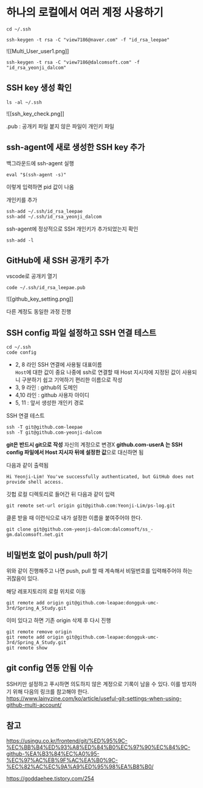 # 하나의 로컬에서 여러 계정 사용하기

```shell
cd ~/.ssh
```

```shell
ssh-keygen -t rsa -C "view7186@naver.com" -f "id_rsa_leepae"
```

![[Multi_User_user1.png]]

```shell
ssh-keygen -t rsa -C "view7186@dalcomsoft.com" -f "id_rsa_yeonji_dalcom"
```

## SSH key 생성 확인
```shell
ls -al ~/.ssh
```

![[ssh_key_check.png]]

.pub : 공개키 파일
붙지 않은 파일이 개인키 파일

## ssh-agent에 새로 생성한 SSH key 추가 

백그라운드에 ssh-agent 실행

```shell
eval "$(ssh-agent -s)"
```
이렇게 입력하면 pid 값이 나옴

개인키를 추가
```shell
ssh-add ~/.ssh/id_rsa_leepae
ssh-add ~/.ssh/id_rsa_yeonji_dalcom
```

ssh-agent에 정상적으로 SSH 개인키가 추가되었는지 확인
```shell
ssh-add -l
```

## GitHub에 새 SSH 공개키 추가
vscode로 공개키 열기
```shell
code ~/.ssh/id_rsa_leepae.pub
```

![[github_key_setting.png]]

다른 계정도 동일한 과정 진행

## SSH config 파일 설정하고 SSH 연결 테스트
```shell
cd ~/.ssh
code config
```

-   2, 8 라인 SSH 연결에 사용될 대표이름  
    `Host`에 대한 값이 중요
    나중에 ssh로 연결할 때 Host 지시자에 지정된 값이 사용되니 구분하기 쉽고 기억하기 편리한 이름으로 작성
-   3, 9 라인 : github의 도메인
-   4,10 라인 : github 사용자 아이디
-   5, 11 : 앞서 생성한 개인키 경로

SSH 연결 테스트
```shell
ssh -T git@github.com-leepae
ssh -T git@github.com-yeonji-dalcom
```

**git은 반드시 git으로 작성**
자신의 계정으로 변경X 
**github.com-userA 는 SSH config 파일에서 Host 지시자 뒤에 설정한 값**으로 대신하면 됨

다음과 같이 출력됨
```
Hi Yeonji-Lim! You've successfully authenticated, but GitHub does not provide shell access.
```

깃헙 로컬 디렉토리로 들어간 뒤 다음과 같이 입력
```shell
git remote set-url origin git@github.com:Yeonji-Lim/ps-log.git
```

클론 받을 때 이런식으로 내가 설정한 이름을 붙여주어야 한다.
```shell
git clone git@github.com-yeonji-dalcom:dalcomsoft/ss_-gm.dalcomsoft.net.git
```

## 비밀번호 없이 push/pull 하기
위와 같이 진행해주고 나면 push, pull 할 때 계속해서 비밀번호를 입력해주어야 하는 귀찮음이 있다.

해당 레포지토리의 로컬 위치로 이동

```shell
git remote add origin git@github.com-leapae:dongguk-umc-3rd/Spring_A_Study.git
```

이미 있다고 하면 기존 origin 삭제 후 다시 진행

```shell
git remote remove origin
git remote add origin git@github.com-leapae:dongguk-umc-3rd/Spring_A_Study.git
git remote show
```

## git config 연동 안됨 이슈
SSH키만 설정하고 푸시하면 의도하지 않은 계정으로 기록이 남을 수 있다. 
이를 방지하기 위해 다음의 링크를 참고해야 한다.
https://www.lainyzine.com/ko/article/useful-git-settings-when-using-github-multi-account/

## 참고
https://usingu.co.kr/frontend/git/%ED%95%9C-%EC%BB%B4%ED%93%A8%ED%84%B0%EC%97%90%EC%84%9C-github-%EA%B3%84%EC%A0%95-%EC%97%AC%EB%9F%AC%EA%B0%9C-%EC%82%AC%EC%9A%A9%ED%95%98%EA%B8%B0/

https://goddaehee.tistory.com/254

